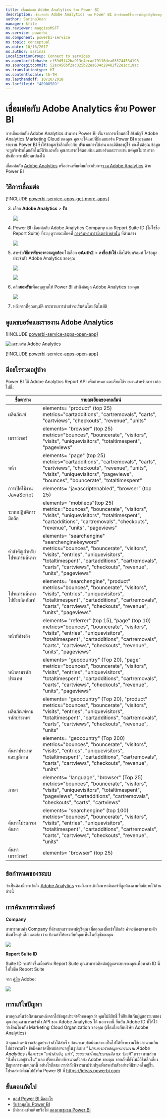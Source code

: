 ```yaml
---
title: เชื่อมต่อกับ Adobe Analytics ด้วย Power BI
description: เชื่อมต่อกับ Adobe Analytics จาก Power BI สำหรับแอปซึ่งแสดงข้อมูลบัญชีของคุณในแดชบอร์ดและรายงาน
author: SarinaJoan
manager: kfile
ms.reviewer: maggiesMSFT
ms.service: powerbi
ms.component: powerbi-service
ms.topic: conceptual
ms.date: 10/16/2017
ms.author: sarinas
LocalizationGroup: Connect to services
ms.openlocfilehash: ef59d5f42ba913e4ecad79116dea635744534198
ms.sourcegitcommit: 52ac456bf2ac025b22ea634c28482f22e1cc19ac
ms.translationtype: HT
ms.contentlocale: th-TH
ms.lasthandoff: 10/10/2018
ms.locfileid: "48908589"
---
```

# <a name="connect-to-adobe-analytics-with-power-bi"></a>เชื่อมต่อกับ Adobe Analytics ด้วย Power BI
การเชื่อมต่อกับ Adobe Analytics ผ่านทาง Power BI เริ่มจากการเชื่อมต่อไปยังบัญชี Adobe Analytics Marketing Cloud ของคุณ คุณจะได้แอปที่มีแดชบอร์ด Power BI และชุดของรายงาน Power BI ซึ่งให้ข้อมูลเชิงลึกเกี่ยวกับ ปริมาณการใช้งาน และมิติของผู้ใช้ ของไซต์คุณ ข้อมูลจะถูกรีเฟรชโดยอัตโนมัติวันละครั้ง คุณสามารถโต้ตอบกับแดชบอร์ดและรายงาน แต่คุณไม่สามารถบันทึกการเปลี่ยนแปลงได้

เชื่อมต่อกับ [Adobe Analytics](https://app.powerbi.com/getdata/services/adobe-analytics) หรืออ่านเพิ่มเติมเกี่ยวกับการ[รวม Adobe Analytics](https://powerbi.microsoft.com/integrations/adobe-analytics) ด้วย Power BI

## <a name="how-to-connect"></a>วิธีการเชื่อมต่อ
[!INCLUDE [powerbi-service-apps-get-more-apps](./includes/powerbi-service-apps-get-more-apps.md)]

3. เลือก **Adobe Analytics** \> **รับ**
   
   ![](media/service-connect-to-adobe-analytics/adobe.png)
4. Power BI เชื่อมต่อกับ Adobe Analytics Company และ Report Suite ID (ไม่ใช่ชื่อ Report Suite) ที่ระบุ ดูรายละเอียดที่ [การค้นหาพารามิเตอร์เหล่านั้น](#FindingParams) ที่ด้านล่าง
   
   ![](media/service-connect-to-adobe-analytics/parameters.png)
5. สำหรับ**วิธีการรับรองความถูกต้อง** ให้เลือก **oAuth2** \> **ลงชื่อเข้าใช้** เมื่อได้รับพร้อมท์ ใส่ข้อมูลประจำตัว Adobe Analytics ของคุณ 
   
    ![](media/service-connect-to-adobe-analytics/creds.png)
   
    ![](media/service-connect-to-adobe-analytics/adobe_signin.png)
6. คลิก**ยอมรับ**เพื่ออนุญาตให้ Power BI เข้าถึงข้อมูล Adobe Analytics ของคุณ
   
   ![](media/service-connect-to-adobe-analytics/adobe_authorize.png)
7. หลังจากที่คุณอนุมัติ กระบวนการนำเข้าจะเริ่มต้นโดยอัตโนมัติ 

## <a name="view-the-adobe-analytics-dashboard-and-reports"></a>ดูแดชบอร์ดและรายงาน Adobe Analytics
[!INCLUDE [powerbi-service-apps-open-app](./includes/powerbi-service-apps-open-app.md)]

   ![แดชบอร์ด Adobe Analytics](media/service-connect-to-adobe-analytics/dashboard.png)

[!INCLUDE [powerbi-service-apps-open-app](./includes/powerbi-service-apps-what-now.md)]

## <a name="whats-included"></a>มีอะไรรวมอยู่บ้าง
Power BI ใช้ Adobe Analytics Report API เพื่อกำหนด และเรียกใช้รายงานสำหรับตารางต่อไปนี้:

| **ชื่อตาราง** | **รายละเอียดของคอลัมน์** |
| --- | --- |
| ผลิตภัณฑ์ |elements=  "product" (top 25) </br> metrics="cartadditions", "cartremovals", "carts", "cartviews", "checkouts", "revenue", "units" |
| เบราว์เซอร์ |elements= "browser" (top 25)</br>  metrics="bounces", "bouncerate", "visitors", "visits", "uniquevisitors", "totaltimespent", "pageviews" |
| หน้า |elements= "page" (top 25)</br>  metrics="cartadditions", "cartremovals", "carts", "cartviews", "checkouts", "revenue", "units", "visits", "uniquevisitors", "pageviews", "bounces", "bouncerate", "totaltimespent" |
| การเปิดใช้งาน JavaScript |elements=  "javascriptenabled”, “browser” (top 25) |
| ระบบปฏิบัติการมือถือ |elements= "mobileos"(top 25)</br> metrics="bounces", "bouncerate", "visitors", "visits", "uniquevisitors", "totaltimespent", "cartadditions", "cartremovals", "checkouts", "revenue", "units", "pageviews" |
| คำสำคัญสำหรับโปรแกรมค้นหา |elements= "searchengine" "searchenginekeyword"</br>  metrics="bounces", "bouncerate", "visitors", "visits", "entries", "uniquevisitors", "totaltimespent", "cartadditions", "cartremovals", "carts", "cartviews", "checkouts", "revenue", "units", "pageviews" |
| โปรแกรมค้นหา ไปยังผลิตภัณฑ์ |elements= "searchengine", "product"</br>  metrics="bounces", "bouncerate", "visitors", "visits", "entries", "uniquevisitors", "totaltimespent", "cartadditions", "cartremovals", "carts", "cartviews", "checkouts", "revenue", "units", "pageviews" |
| หน้าที่อ้างอิง |elements= "referrer" (top 15), “page" (top 10)</br>  metrics="bounces", "bouncerate", "visitors", "visits", "entries", "uniquevisitors", "totaltimespent", "cartadditions", "cartremovals", "carts", "cartviews", "checkouts", "revenue", "units", "pageviews" |
| หน้าตามรหัสประเทศ |elements= "geocountry" (Top 20), "page"</br>  metrics="bounces", "bouncerate", "visitors", "visits", "entries", "uniquevisitors", "totaltimespent", "cartadditions", "cartremovals", "carts", "cartviews", "checkouts", "revenue", "units", "pageviews" |
| ผลิตภัณฑ์ตามรหัสประเทศ |elements= "geocountry" (Top 20), "product"</br> metrics="bounces", "bouncerate", "visitors", "visits", "entries", "uniquevisitors", "totaltimespent", "cartadditions", "cartremovals", "carts", "cartviews", "checkouts", "revenue", "units" |
| ค้นหาประเทศและภูมิภาค |elements= "geocountry" (Top 200)</br>  metrics="bounces", "bouncerate", "visitors", "visits", "entries", "uniquevisitors", "totaltimespent", "cartadditions", "cartremovals", "carts", "cartviews", "checkouts", "revenue", "units" |
| ภาษา |elements= "language", "browser" (Top 25)</br>  metrics="bounces", "bouncerate", "visitors", "visits", "uniquevisitors", "totaltimespent", "pageviews", "cartadditions", "cartremovals", "checkouts", "carts", "cartviews" |
| ค้นหาโปรแกรมค้นหา |elements= "searchengine" (top 100)</br>  metrics="bounces", "bouncerate", "visitors", "visits", "entries", "uniquevisitors", "totaltimespent", "cartadditions", "cartremovals", "carts", "cartviews", "checkouts", "revenue", "units" |
| ค้นหาเบราว์เซอร์ |elements= "browser" (top 25) |

## <a name="system-requirements"></a>ข้อกำหนดของระบบ
จำเป็นต้องมีการเข้าถึง [Adobe Analytics](http://www.adobe.com/marketing-cloud/web-analytics.html) รวมถึงการเข้าถึงพารามิเตอร์ที่ถูกต้องตามที่อธิบายไว้ด้านล่างนี้

<a name="FindingParams"></a>

## <a name="finding-parameters"></a>การค้นหาพารามิเตอร์
**Company**

สามารถพบค่า Company ที่ด้านบนขวาของบัญชีคุณ เมื่อคุณลงชื่อเข้าใช้แล้ว ค่าจะต้องตรงตามตัวพิมพ์ใหญ่-เล็ก และช่องว่าง ป้อนค่าให้ตรงกับที่คุณเห็นในบัญชีของคุณ

![](media/service-connect-to-adobe-analytics/adobe_companies.png)

**Report Suite ID**

Suite ID จะสร้างขึ้นเมื่อสร้าง Report Suite คุณสามารถติดต่อผู้ดูแลระบบของคุณเพื่อหาค่า ID นี่ไม่ใช่ชื่อ Report Suite

จาก [คู่มือ](https://marketing.adobe.com/resources/help/en_US/reference/new_report_suite.html) Adobe:

![](media/service-connect-to-adobe-analytics/reportsuiteid.png)

## <a name="troubleshooting"></a>การแก้ไขปัญหา
หากคุณเห็นข้อผิดพลาดหลังจากใส่ข้อมูลประจำตัวของคุณว่า คุณไม่มีสิทธิ์ ให้ยืนยันกับผู้ดูแลระบบของคุณว่าคุณสามารถเข้าถึง API ของ Adobe Analytics ได้ นอกจากนี้ ยืนยัน Adobe ID ที่ให้ไว้ ว่าเชื่อมโยงกับ Marketing Cloud Organization ของคุณ (เชื่อมโยงกับบริษัท Adobe Analytics)

ถ้าคุณผ่านหน้าจอข้อมูลประจำตัวได้สำเร็จ ก่อนจะพบข้อผิดพลาด เป็นไปได้ที่รายงานใช้เวลานานเกินไปกว่าจะเสร็จ ข้อผิดพลาดที่พบบ่อยจะอยู่ในรูปแบบ *"ไม่สามารถรับข้อมูลจากรายงาน Adobe Analytics เนื้อหารวม &quot;หน้าอ้างอิง, หน้า&quot;, ระยะเวลาโดยประมาณคือ xx วินาที"* ตรวจทานส่วน "สิ่งที่รวมอยู่ข้างใน" และเปรียบเทียบกับขนาดตัวอย่ง Adobe ของคุณ ขออภัยที่ยังไม่มีวิธีหลีกเลี่ยงปัญหาการหมดเวลานี้ อย่างไรก็ตาม เรากำลังพิจารณาปรับปรุงเพื่อรองรับตัวอย่างที่มีขนาดใหญ่ขึ้น โปรดส่งคำติชมไปยังทีม Power BI ที่ https://ideas.powerbi.com

## <a name="next-steps"></a>ขั้นตอนถัดไป
* [แอป Power BI คืออะไร](service-create-distribute-apps.md)
* [รับข้อมูลใน Power BI](service-get-data.md)
* มีคำถามเพิ่มเติมหรือไม่ [ลองถามชุมชน Power BI](http://community.powerbi.com/)


